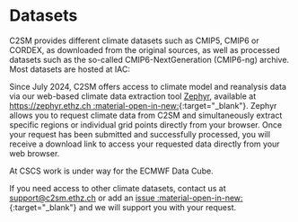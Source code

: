
# Datasets

C2SM provides different climate datasets such as CMIP5, CMIP6 or CORDEX, as downloaded from the original sources, as well as processed datasets such as the so-called CMIP6-NextGeneration (CMIP6-ng) archive. Most datasets are hosted at IAC:

Since July 2024, C2SM offers access to climate model and reanalysis data via our web-based climate data extraction tool [Zephyr](../tools/zephyr.md), available at [https://zephyr.ethz.ch :material-open-in-new:](https://zephyr.ethz.ch){:target="_blank"}. Zephyr allows you to request climate data from C2SM and simultaneously extract specific regions or individual grid points directly from your browser. Once your request has been submitted and successfully processed, you will receive a download link to access your requested data directly from your web browser.

At CSCS work is under way for the ECMWF Data Cube.

If you need access to other climate datasets, contact us at [support@c2sm.ethz.ch](mailto:support@c2sm.ethz.ch) or add an [issue :material-open-in-new:](https://github.com/C2SM/Tasks-Support/issues){:target="_blank"} and we will support you with your request.
